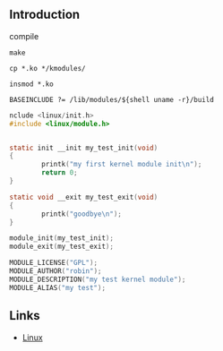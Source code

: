 ## Introduction


compile
```shell
make
```

```shell
cp *.ko */kmodules/

insmod *.ko

BASEINCLUDE ?= /lib/modules/${shell uname -r}/build
```



```c
nclude <linux/init.h>
#include <linux/module.h>


static init __init my_test_init(void)
{
        printk("my first kernel module init\n");
        return 0;
}       

static void __exit my_test_exit(void)
{       
        printk("goodbye\n");
}       

module_init(my_test_init);
module_exit(my_test_exit);

MODULE_LICENSE("GPL");
MODULE_AUTHOR("robin");
MODULE_DESCRIPTION("my test kernel module");
MODULE_ALIAS("my test");

```



## Links

- [Linux](/docs/CS/OS/Linux/Linux.md)